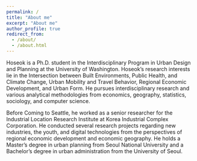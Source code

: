 ```yaml
---
permalink: /
title: "About me"
excerpt: "About me"
author_profile: true
redirect_from: 
  - /about/
  - /about.html
---
```

Hoseok is a Ph.D. student in the Interdisciplinary Program in Urban Design and Planning at the University of Washington. Hoseok’s research interests lie in the Intersection between Built Environments, Public Health, and Climate Change, Urban Mobility and Travel Behavior, Regional Economic Development, and Urban Form. He pursues interdisciplinary research and various analytical methodologies from economics, geography, statistics, sociology, and computer science. 

Before Coming to Seattle, he worked as a senior researcher for the Industrial Location Research Institute at Korea Industrial Complex Corporation. He conducted several research projects regarding new industries, the youth, and digital technologies from the perspectives of regional economic development and economic geography. He holds a Master’s degree in urban planning from Seoul National University and a Bachelor’s degree in urban administration from the University of Seoul. 
